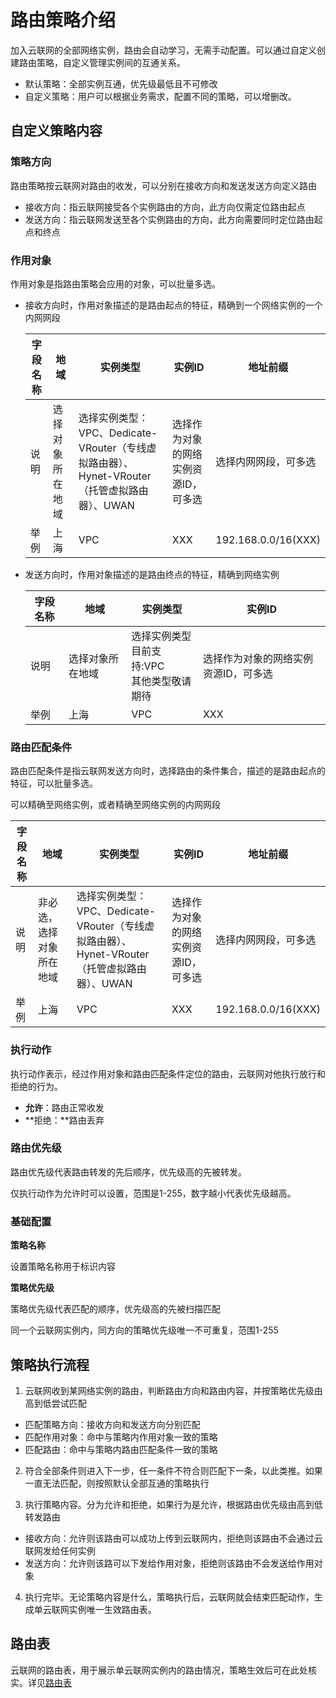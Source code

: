 # 路由策略介绍

加入云联网的全部网络实例，路由会自动学习，无需手动配置。可以通过自定义创建路由策略，自定义管理实例间的互通关系。

- 默认策略：全部实例互通，优先级最低且不可修改
- 自定义策略：用户可以根据业务需求，配置不同的策略，可以增删改。

## 自定义策略内容

### 策略方向

路由策略按云联网对路由的收发，可以分别在接收方向和发送发送方向定义路由

- 接收方向：指云联网接受各个实例路由的方向，此方向仅需定位路由起点
- 发送方向：指云联网发送至各个实例路由的方向，此方向需要同时定位路由起点和终点

### 作用对象

 作用对象是指路由策略会应用的对象，可以批量多选。 

- 接收方向时，作用对象描述的是路由起点的特征，精确到一个网络实例的一个内网网段

  | 字段名称 | 地域             | 实例类型                                             | 实例ID                               | 地址前缀             |
  | -------- | ---------------- | ---------------------------------------------------- | ------------------------------------ | -------------------- |
  | 说明     | 选择对象所在地域 | 选择实例类型：VPC、Dedicate-VRouter（专线虚拟路由器）、Hynet-VRouter（托管虚拟路由器）、UWAN | 选择作为对象的网络实例资源ID，可多选 | 选择内网网段，可多选 |
  | 举例     | 上海             | VPC                                                  | XXX                                  | 192.168.0.0/16(XXX)  |

- 发送方向时，作用对象描述的是路由终点的特征，精确到网络实例

  | 字段名称 | 地域             | 实例类型                                             | 实例ID                               |
  | -------- | ---------------- | ---------------------------------------------------- | ------------------------------------ |
  | 说明     | 选择对象所在地域 | 选择实例类型<br />目前支持:VPC<br />其他类型敬请期待 | 选择作为对象的网络实例资源ID，可多选 |
  | 举例     | 上海             | VPC                                                  | XXX                                  |

###  路由匹配条件

路由匹配条件是指云联网发送方向时，选择路由的条件集合，描述的是路由起点的特征，可以批量多选。

可以精确至网络实例，或者精确至网络实例的内网网段

| 字段名称 | 地域                     | 实例类型                                             | 实例ID                               | 地址前缀             |
| -------- | ------------------------ | ---------------------------------------------------- | ------------------------------------ | -------------------- |
| 说明     | 非必选，选择对象所在地域 |  选择实例类型：VPC、Dedicate-VRouter（专线虚拟路由器）、Hynet-VRouter（托管虚拟路由器）、UWAN  | 选择作为对象的网络实例资源ID，可多选 | 选择内网网段，可多选 |
| 举例     | 上海                     | VPC                                                  | XXX                                  | 192.168.0.0/16(XXX)  |

### 执行动作

执行动作表示，经过作用对象和路由匹配条件定位的路由，云联网对他执行放行和拒绝的行为。

- **允许**：路由正常收发
- **拒绝：**路由丢弃

###  路由优先级

路由优先级代表路由转发的先后顺序，优先级高的先被转发。

仅执行动作为允许时可以设置，范围是1-255，数字越小代表优先级越高。

### 基础配置

**策略名称**

设置策略名称用于标识内容

**策略优先级**

策略优先级代表匹配的顺序，优先级高的先被扫描匹配

同一个云联网实例内，同方向的策略优先级唯一不可重复，范围1-255

## 策略执行流程

1. 云联网收到某网络实例的路由，判断路由方向和路由内容，并按策略优先级由高到低尝试匹配

- 匹配策略方向：接收方向和发送方向分别匹配
- 匹配作用对象：命中与策略内作用对象一致的策略
- 匹配路由：命中与策略内路由匹配条件一致的策略

2. 符合全部条件则进入下一步，任一条件不符合则匹配下一条，以此类推。如果一直无法匹配，则按照默认全部互通的策略执行

3. 执行策略内容。分为允许和拒绝，如果行为是允许，根据路由优先级由高到低转发路由

- 接收方向：允许则该路由可以成功上传到云联网内，拒绝则该路由不会通过云联网发给任何实例
- 发送方向：允许则该路可以下发给作用对象，拒绝则该路由不会发送给作用对象

4. 执行完毕。无论策略内容是什么，策略执行后，云联网就会结束匹配动作，生成单云联网实例唯一生效路由表。

## 路由表

云联网的路由表，用于展示单云联网实例内的路由情况，策略生效后可在此处核实。详见[路由表](https://docs.ucloud.cn/ugn/guide/flow/flow_map)

